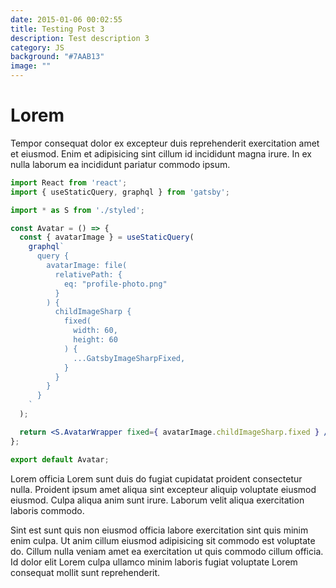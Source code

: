 ```yaml
---
date: 2015-01-06 00:02:55
title: Testing Post 3
description: Test description 3
category: JS
background: "#7AAB13"
image: ""
---
```


# Lorem

Tempor consequat dolor ex excepteur duis reprehenderit exercitation amet et eiusmod. Enim et adipisicing sint cillum id incididunt magna irure. In ex nulla laborum ea incididunt pariatur commodo ipsum.

```jsx
import React from 'react';
import { useStaticQuery, graphql } from 'gatsby';

import * as S from './styled';

const Avatar = () => {
  const { avatarImage } = useStaticQuery(
    graphql`
      query {
        avatarImage: file(
          relativePath: {
            eq: "profile-photo.png"
          }
        ) {
          childImageSharp {
            fixed(
              width: 60,
              height: 60
            ) {
              ...GatsbyImageSharpFixed,
            }
          }
        }
      }
    `
  );

  return <S.AvatarWrapper fixed={ avatarImage.childImageSharp.fixed } />;
};

export default Avatar;
```

Lorem officia Lorem sunt duis do fugiat cupidatat proident consectetur nulla. Proident ipsum amet aliqua sint excepteur aliquip voluptate eiusmod eiusmod. Culpa aliqua anim sunt irure. Laborum velit aliqua exercitation laboris commodo.

Sint est sunt quis non eiusmod officia labore exercitation sint quis minim enim culpa. Ut anim cillum eiusmod adipisicing sit commodo est voluptate do. Cillum nulla veniam amet ea exercitation ut quis commodo cillum officia. Id dolor elit Lorem culpa ullamco minim laboris fugiat voluptate Lorem consequat mollit sunt reprehenderit.